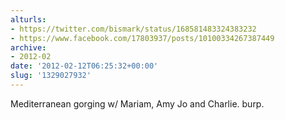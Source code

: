 ```yaml
---
alturls:
- https://twitter.com/bismark/status/168581483324383232
- https://www.facebook.com/17803937/posts/10100334267387449
archive:
- 2012-02
date: '2012-02-12T06:25:32+00:00'
slug: '1329027932'
---
```


Mediterranean gorging w/ Mariam, Amy Jo and Charlie. burp.

